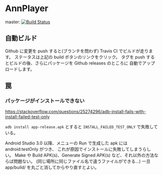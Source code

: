 # AnnPlayer

master:
[![Build Status](https://travis-ci.org/yappy/AnnPlayer.svg?branch=master)](https://travis-ci.org/yappy/AnnPlayer)

## 自動ビルド
Github に変更を push すると(ブランチを問わず) Travis CI でビルドが走ります。
ステータスは上記の build ボタンのリンクをクリック。
タグを push するとビルドの後、さらにパッケージを Github releases のところに
自動でアップロードします。

## 罠
### パッケージがインストールできない
https://stackoverflow.com/questions/25274296/adb-install-fails-with-install-failed-test-only

`adb install app-release.apk` とすると `INSTALL_FAILED_TEST_ONLY` で失敗している。

Android Studio 3.0 以降、メニューの Run で生成した apk には android:testOnly がつき、
これが原因でインストールに失敗してしまうらしい。
Make や Build APK(s)、Generate Signed APK(s) など、それ以外の方法ならば問題ない。
(同じ場所に同じファイル名で違うファイルができる...)
一旦 app/build/ を丸ごと消してからやり直すとよい。

